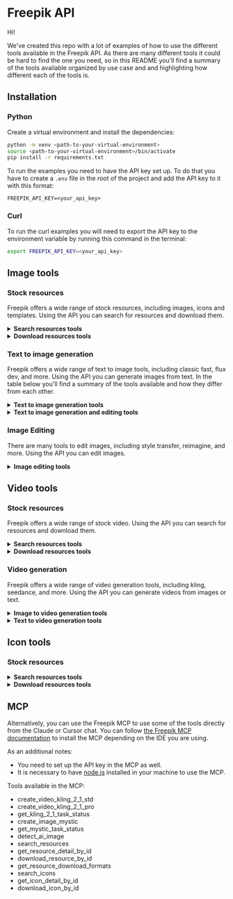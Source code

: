 # Freepik API

Hi!

We've created this repo with a lot of examples of how to use the different tools available in the Freepik API. As there are many different tools it could be hard to find the one you need, so in this README you'll find a summary of the tools available organized by use case and and highlighting how different each of the tools is.

## Installation

### Python

Create a virtual environment and install the dependencies:
```bash
python -m venv <path-to-your-virtual-environment>
source <path-to-your-virtual-environment>/bin/activate
pip install -r requirements.txt
```

To run the examples you need to have the API key set up. To do that you have to create a `.env` file in the root of the project and add the API key to it with this format:
```
FREEPIK_API_KEY=<your_api_key>
```

### Curl

To run the curl examples you will need to export the API key to the environment variable by running this command in the terminal:
```bash
export FREEPIK_API_KEY=<your_api_key>
```

## Image tools

### Stock resources

Freepik offers a wide range of stock resources, including images, icons and templates. Using the API you can search for resources and download them.

<details>
<summary><b>Search resources tools</b></summary>

| Tool | Description | Links|
|------|-------------|------|
| Images and templates | Search for images and templates | [Docs](https://docs.freepik.com/api-reference/resources/get-all-resources) - [Python examples](stock/1_search/images_and_templates/python) - [Curl examples](stock/1_search/images_and_templates/curl)|

</details>

<details>
<summary><b>Download resources tools</b></summary>

| Tool | Description | Links|
|------|-------------|------|
| Download image and template | Download an image or a template by its id | [Docs](https://docs.freepik.com/api-reference/resources/download-a-resource) - [Python examples](stock/2_download/images_and_templates/python) - [Curl examples](stock/2_download/images_and_templates/curl)|
| Download icon | Download an icon by its id | [Docs](https://docs.freepik.com/api-reference/icons/download-icon-by-id) - [Python examples](stock/2_download/icons/python) - [Curl examples](stock/2_download/icons/curl)|

</details>


### Text to image generation

Freepik offers a wide range of text to image tools, including classic fast, flux dev, and more. Using the API you can generate images from text. In the table below you'll find a summary of the tools available and how they differ from each other.

<details>
<summary><b>Text to image generation tools</b></summary>

| Tool | Description | Important differences | Links|
|------|-------------|------------------------|------|
| Classic fast | Generates images from text using the classic fast model. | It is synchronous and returns the image very fast. It also allows you to add style, effects and colors to the image.| [Docs](https://docs.freepik.com/api-reference/text-to-image/get-image-from-text) - [Python examples](text_to_image/classic_fast/python) - [Curl examples](text_to_image/classic_fast/curl)|
| Flux dev | Generates images from text using the flux dev model. | It allows you to add style, effects and colors to the image. It has good prompt adherence. It is asynchronous. | [Docs](https://docs.freepik.com/api-reference/text-to-image/flux-dev/post-flux-dev) - [Python examples](text_to_image/flux_dev/python)|
| Flux pro v1.1 | Generates images from text using the flux pro v1.1 model. | Pure precision. It is asynchronous. | [Docs](https://docs.freepik.com/api-reference/text-to-image/flux-pro-v1-1/post-flux-pro-v1-1) - [Python example](text_to_image/flux_proV1.1/python)|
| Hyperflux | Another flavour of flux model that generates only in 8 steps. | It allows you to add style, effects and colors to the image. It is asynchronous. | [Docs](https://docs.freepik.com/api-reference/text-to-image/hyperflux/post-hyperflux) - [Python examples](text_to_image/hyperFlux/python)|
| Mystic | Generates 2K images from text. | Add style and colors to the image. Add a style reference image and a structure reference image. Generate directly in 1K, 2K or 4K resolution. Select output aspect ratio. It is asynchronous. | [Docs](https://docs.freepik.com/api-reference/mystic/mystic) - [Python examples](text_to_image/mystic/python)|
| Google Imagen 3 | High quality images from text. | It allows you to add style and colors to the image. It has many moderation options. It is asynchronous. | [Docs](https://docs.freepik.com/api-reference/text-to-image/imagen3/post-imagen3) - [Python examples](text_to_image/google_imagen3/python)|
| Seedream | Generates more creative and aesthetics images | Select output aspect ratio. It is asynchronous. | [Docs](https://docs.freepik.com/api-reference/text-to-image/seedream/post-seedream) - [Python example](text_to_image/seedream/python)|
| Seedream 4 | Generates more creative and aesthetics images | Select output aspect ratio. It is asynchronous. | [Docs](https://docs.freepik.com/api-reference/text-to-image/seedream-v4/post-seedream-v4) - [Python example](text_to_image/seedream4/python)|
</details>

<details>
<summary><b>Text to image generation and editing tools</b></summary>

You can use reference images to edit them or to generate new images from them.

| Tool | Description | Important differences | Links|
|------|-------------|------------------------|------|
| Seedream 4 edit | Edit an image using a reference image or generate a new image from a reference images | Select output aspect ratio. Can use multiple reference images. Can edit a given image based on another reference image. It is asynchronous. | [Docs](https://docs.freepik.com/api-reference/text-to-image/seedream-v4-edit/post-seedream-v4-edit) - [Python example](text_to_image/seedream4_edit/python)|
| Google Nano Banana | Edit an image using a reference image or generate a new image from a reference images | Can use multiple reference images. Can edit a given image based on another reference image. It is asynchronous. | [Docs](https://docs.freepik.com/api-reference/text-to-image/google/gemini-2-5-flash-image-preview) - [Python example](text_to_image/gemini2.5_flash/python)|
</details>

### Image Editing

There are many tools to edit images, including style transfer, reimagine, and more. Using the API you can edit images. 

<details>
<summary><b>Image editing tools</b></summary>

| Tool | Description | Important differences | Links|
|------|-------------|------------------------|------|
| Magnific creative | Upscale an image using a reference image in a creative way | Upscale an image to 4x, 8x or 16x resolution. It is creative what means it can change the image in a creative way by adding details and improving the image. It is asynchronous. | [Docs](https://docs.freepik.com/api-reference/image-upscaler-creative/image-upscaler) - [Python example](image_editing/upscaler/magnific_creative/python)|
| Magnific precision | Upscale an image using a reference image in a non creative way | It doesn't make up anything, pure precision. You can add grain to make the result more realistic. Can modify the sharpening. It is asynchronous. | [Docs](https://docs.freepik.com/api-reference/image-upscaler-precision/image-upscaler) - [Python example](image_editing/upscaler/magnific_precision/python)|
| Remove Background | Remove the background of an image | It is synchronous. | [Docs](https://docs.freepik.com/api-reference/remove-background/post-beta-remove-background) - [Python example](image_editing/remove_background/python)|
| Image expand | Expand an image from the current size to a bigger size| It is asynchronous. | [Docs](https://docs.freepik.com/api-reference/image-expand/get-flux-pro) - [Python example](image_editing/image_expand/python)|
| Style transfer | Transfer the style of a reference image to an image | Use an image as style reference. Control the influence of the style adn the influence of the structure. It is asynchronous.| [Docs](https://docs.freepik.com/api-reference/image-style-transfer/image-styletransfer) - [Python example](image_editing/style_transfer/python)|
| Relight | Relighing an image using a reference image and a prompt | Use an image or/and a prompt as light reference. Control the influence of the light. Control many other parameters of the generation. Apply some predefinied styles. It is asynchronous.| [Docs](https://docs.freepik.com/api-reference/image-relight/image-relight) - [Python example](image_editing/relight/python)|
| Reimagine | Create variations of a reference image | Control the variatioon level. Control the aspect ratio. It is synchronous.| [Docs](https://docs.freepik.com/api-reference/image-reimagine/post-image-reimagine) - [Python example](https://docs.freepik.com/api-reference/text-to-image/reimagine-flux/post-reimagine-flux)|
</details>

## Video tools

### Stock resources

Freepik offers a wide range of stock video. Using the API you can search for resources and download them.

<details>
<summary><b>Search resources tools</b></summary>

| Tool | Description | Links|
|------|-------------|------|
| Videos | Search for videos | [Docs](https://docs.freepik.com/api-reference/videos/get-all-videos-by-order) - [Python examples](stock/1_search/videos/python) - [Curl examples](stock/1_search/videos/curl)|
</details>
  
<details>
<summary><b>Download resources tools</b></summary>

| Tool | Description | Links|
|------|-------------|------|
| Download video | Download a video by its id | [Docs](https://docs.freepik.com/api-reference/videos/download-video-by-id) - [Python examples](stock/2_download/videos/python) - [Curl examples](stock/2_download/videos/curl)|

</details>

### Video generation

Freepik offers a wide range of video generation tools, including kling, seedance, and more. Using the API you can generate videos from images or text.

<details>
<summary><b>Image to video generation tools</b></summary>

All of them are asynchronous.

__First and last frame conditioning__

| Tool | Important differences | Links|
|------|------------------------|------|
|Kling v1.6 pro | Negative prompt to improve quality. | [Docs](https://docs.freepik.com/api-reference/image-to-video/kling-pro/post-kling-pro) - [Python example](video_generation/kling_v1.6_pro/python/1_gen_video.py)|

|Kling v2.1 pro | Negative prompt to improve quality. Better quality than 2 | [Docs](https://docs.freepik.com/api-reference/image-to-video/kling-v2.1-pro/overview) - [Python example](video_generation/kling_v2.1_pro/python/1_gen_video.py)|

|Pixverse v5 transition | Can generate different resolutions. Can apply some predefinied styles. Negative prompt to improve quality.| [Docs](https://docs.freepik.com/api-reference/image-to-video/pixverse-transition/post-pixverse-v5-transition) - [Python example](video_generation/pixverse_v5_transition/python/1_gen_video.py)|

|Minimax Hailuo 02 768p| It has automatic prompt optimizer. Resolution 768p. |[Docs](https://docs.freepik.com/api-reference/image-to-video/minimax-hailuo-02-768p/post-minimax-hailuo-02-768p) - [Python example](video_generation/minimax_hailuo_02_768p/image_to_video/python/1_gen_video.py)|

|Minimax Hailuo 02 1080p| It has automatic prompt optimizer. Resolution 1080p.|[Docs](https://docs.freepik.com/api-reference/image-to-video/minimax-hailuo-02-1080p/post-minimax-hailuo-02-1080p) - [Python example](video_generation/minimax_hailuo_02_1080p/image_to_video/python/1_gen_video.py)|


__Only first frame conditioning__

| Tool | Important differences | Links|
|------|------------------------|------|
|Kling v1.6 std | Negative prompt to improve quality. | [Docs](https://docs.freepik.com/api-reference/image-to-video/kling-std/post-kling-std) - [Python example](video_generation/kling_v1.6_std/python/1_gen_video.py)|

|Kling v2 | Negative prompt to improve quality. Better quality than 1.6 | [Docs](https://docs.freepik.com/api-reference/image-to-video/kling-v2/post-kling-v2) - [Python example](video_generation/kling_v2/python/1_gen_video.py)|

|Kling v2.1 master | Negative prompt to improve quality. Better quality than 2 | [Docs](https://docs.freepik.com/api-reference/image-to-video/kling-v2.1-master/post-kling-v2-1-master) - [Python example](video_generation/kling_v2.1_master/python/1_gen_video.py)|

|Kling v2.1 std | Negative prompt to improve quality. Better quality than 2 | [Docs](https://docs.freepik.com/api-reference/image-to-video/kling-v2.1-std/overview) - [Python example](video_generation/kling_v2.1_std/python/1_gen_video.py)|
|Kling v2.5 pro | Negative prompt to improve quality. Better quality than 2 | [Docs](https://docs.freepik.com/api-reference/image-to-video/kling-v2.1-pro/overview) - [Python example](video_generation/kling_v2.5_pro/python/1_gen_video.py)|

|Pixverse v5 | Can generate different resolutions. Can apply some predefinied styles. Negative prompt to improve quality.| [Docs](https://docs.freepik.com/api-reference/image-to-video/pixverse/overview) - [Python example](video_generation/pixverse_v5/python/1_gen_video.py)|

|Seedance lite | Can control de aspect ratio. Can fix the camera during the video. There are 3 different models for each resolution 480p, 720p and 1080p. | 480p: [Docs](https://docs.freepik.com/api-reference/image-to-video/seedance-lite-480p/post-seedance-lite-480p) - [Python example](video_generation/seedance_lite_480p/python/1_gen_video.py) 720p: [Docs](https://docs.freepik.com/api-reference/image-to-video/seedance-lite-720p/post-seedance-lite-720p) - [Python example](video_generation/seedance_lite_720p/python/1_gen_video.py) 1080p: [Docs](https://docs.freepik.com/api-reference/image-to-video/seedance-lite-1080p/post-seedance-lite-1080p) - [Python example](video_generation/seedance_lite_1080p/python/1_gen_video.py)|

|Seedance pro | Can control de aspect ratio. Can fix the camera during the video. There are 3 different models for each resolution 480p, 720p and 1080p. Best quality than lite.| 480p: [Docs](https://docs.freepik.com/api-reference/image-to-video/seedance-pro-480p/post-seedance-pro-480p) - [Python example](video_generation/seedance_pro_480p/python/1_gen_video.py) 720p: [Docs](https://docs.freepik.com/api-reference/image-to-video/seedance-pro-720p/post-seedance-pro-720p) - [Python example](video_generation/seedance_pro_720p/python/1_gen_video.py) 1080p: [Docs](https://docs.freepik.com/api-reference/image-to-video/seedance-pro-1080p/post-seedance-pro-1080p) - [Python example](video_generation/seedance_pro_1080p/python/1_gen_video.py)|

|Wan v2.2 | Can control de aspect ratio. There are 3 different models for each resolution 480p, 580p and 720p. | 480p: [Docs](https://docs.freepik.com/api-reference/image-to-video/wan-v2-2-480p/post-wan-v2-2-480p) - [Python example](video_generation/wan_v2.2_480p/python/1_gen_video.py) 580p: [Docs](https://docs.freepik.com/api-reference/image-to-video/wan-v2-2-580p/post-wan-v2-2-580p) - [Python example](video_generation/wan_v2.2_580p/python/1_gen_video.py) 720p: [Docs](https://docs.freepik.com/api-reference/image-to-video/wan-v2-2-720p/post-wan-v2-2-720p) - [Python example](video_generation/wan_v2.2_720p/python/1_gen_video.py)|

__Many images with objects to conditioning__

| Tool | Important differences | Links|
|------|------------------------|------|
|Kling v1.6 pro elements | Can use multiple elements on different images to condion the generation. Negative prompt to improve quality. Can control the aspect ratio. | [Docs]() - [Python example](video_generation/kling_v1.6_pro_elements/python/1_gen_video.py) |
|Kling v1.6 std elements | Can use multiple elements on different images to condion the generation. Negative prompt to improve quality. Can control the aspect ratio. Worse quality than pro. | [Docs]() - [Python example](video_generation/kling_v1.6_pro_elements/python/1_gen_video.py) |

</details>

<details>
<summary><b>Text to video generation tools</b></summary>

All of them are asynchronous.

| Tool | Important differences | Links|
|------|------------------------|------|
|Minimax Hailuo 02 768p| It has automatic prompt optimizer. Resolution 768p. |[Docs]() - [Python example](video_generation/minimax_hailuo_02_768p/text_to_video/python/1_gen_video.py)|
|Minimax Hailuo 02 1080p| It has automatic prompt optimizer. Resolution 1080p.|[Docs]() - [Python example](video_generation/minimax_hailuo_02_1080p/image_to_video/python/1_gen_video.py)|

</details>

## Icon tools

### Stock resources

<details>
<summary><b>Search resources tools</b></summary>

| Tool | Description | Links|
|------|-------------|------|
| Icons | Search for icons | [Docs](https://docs.freepik.com/api-reference/icons/get-all-icons-by-order) - [Python examples](stock/1_search/icons/python) - [Curl examples](stock/1_search/icons/curl)|
</details>

<details>
<summary><b>Download resources tools</b></summary>

| Tool | Description | Links|
|------|-------------|------|
| Download icon | Download an icon by its id | [Docs](https://docs.freepik.com/api-reference/icons/download-icon-by-id) - [Python examples](stock/2_download/icons/python) - [Curl examples](stock/2_download/icons/curl)|
</details>


## MCP

Alternatively, you can use the Freepik MCP to use some of the tools directly from the Claude or Cursor chat. You can follow [the Freepik MCP documentation](https://docs.freepik.com/modelcontextprotocol) to install the MCP depending on the IDE you are using.

As an additional notes:
- You need to set up the API key in the MCP as well.
- It is necessary to have [node.js](https://nodejs.org/en/download/) installed in your machine to use the MCP.

Tools available in the MCP:

- create_video_kling_2_1_std    
- create_video_kling_2_1_pro
- get_kling_2_1_task_status     
- create_image_mystic
- get_mystic_task_status        
- detect_ai_image
- search_resources             
- get_resource_detail_by_id
- download_resource_by_id       
- get_resource_download_formats
- search_icons                  
- get_icon_detail_by_id
- download_icon_by_id